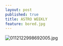 ```yaml
---
layout: post
published: true
title: ASTRO WEEKLY
feature: bored.jpg
---
```




![0112122998692005.jpg]({{site.baseurl}}/assets/images/posts/0112122998692005.jpg)
